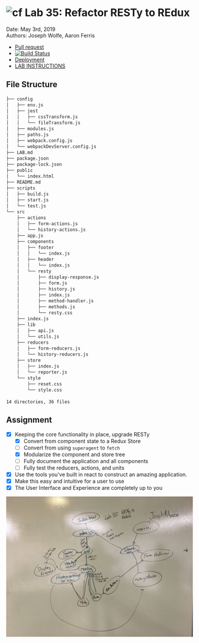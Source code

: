![cf](http://i.imgur.com/7v5ASc8.png) Lab 35: Refactor RESTy to REdux
============================================================================    
Date: May 3rd, 2019    
Authors: Joseph Wolfe, Aaron Ferris  


* [Pull request](https://github.com/charmedsatyr-401-advanced-javascript/lab-35/pull/1)  
* [![Build Status](https://travis-ci.com/charmedsatyr-401-advanced-javascript/lab-35.svg?branch=storify)](https://travis-ci.com/charmedsatyr-401-advanced-javascript/lab-35)
* [Deployment](https://amazing-payne-eab3c5.netlify.com/)  
* [LAB INSTRUCTIONS](./LAB.md)  

## File  Structure
```.
├── config
│   ├── env.js
│   ├── jest
│   │   ├── cssTransform.js
│   │   └── fileTransform.js
│   ├── modules.js
│   ├── paths.js
│   ├── webpack.config.js
│   └── webpackDevServer.config.js
├── LAB.md
├── package.json
├── package-lock.json
├── public
│   └── index.html
├── README.md
├── scripts
│   ├── build.js
│   ├── start.js
│   └── test.js
└── src
    ├── actions
    │   ├── form-actions.js
    │   └── history-actions.js
    ├── app.js
    ├── components
    │   ├── footer
    │   │   └── index.js
    │   ├── header
    │   │   └── index.js
    │   └── resty
    │       ├── display-response.js
    │       ├── form.js
    │       ├── history.js
    │       ├── index.js
    │       ├── method-handler.js
    │       ├── methods.js
    │       └── resty.css
    ├── index.js
    ├── lib
    │   ├── api.js
    │   └── utils.js
    ├── reducers
    │   ├── form-reducers.js
    │   └── history-reducers.js
    ├── store
    │   ├── index.js
    │   └── reporter.js
    └── style
        ├── reset.css
        └── style.css

14 directories, 36 files
```


## Assignment  
-[x] Keeping the core functionality in place, upgrade RESTy  
  -[x] Convert from component state to a Redux Store  
  -[ ] Convert from using `superagent` to `fetch`  
  -[x]  Modularize the component and store tree  
  -[ ] Fully document the application and all components  
  -[ ] Fully test the reducers, actions, and units  
  
-[x] Use the tools you've built in react to construct an amazing application.  
-[x] Make this easy and intuitive for a user to use  
-[x] The User Interface and Experience are completely up to you  
    
![UML](./lab35uml.jpg)  
